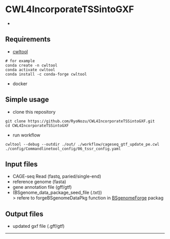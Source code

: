 # CWL4IncorporateTSSintoGXF

-   

## Requirements

- [cwltool](https://github.com/common-workflow-language/cwltool)    

```
# for example
conda create -n cwltool
conda activate cwltool
conda install -c conda-forge cwltool
```

- docker

## Simple usage
- clone this repository  
```
git clone https://github.com/RyoNozu/CWL4IncorporateTSSintoGXF.git
cd CWL4IncorporateTSSintoGXF
```
- run workflow  
```
cwltool --debug --outdir ./out/ ./workflow/cageseq_gtf_update_pe.cwl ./config/Commandlinetool_config/06_tssr_config.yaml
```

## Input files  

- CAGE-seq Read (fastq, paried/single-end)  
- reference genome (fasta)  
- gene annotation file (gff/gtf)  
- (BSgenome_data_package_seed_file (.txt))  
        > refere to forgeBSgenomeDataPkg function in [BSgenomeForge](https://bioconductor.org/packages/release/bioc/html/BSgenomeForge.html) packag  

## Output files  

- updated gxf file (.gff/gtf)  

***
